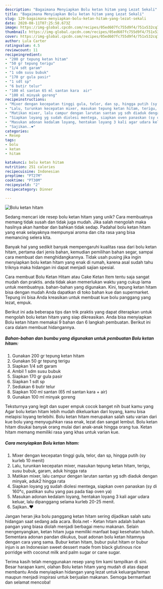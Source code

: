 ```yaml
---
description: "Bagaimana Menyiapkan Bolu ketan hitam yang Lezat Sekali"
title: "Bagaimana Menyiapkan Bolu ketan hitam yang Lezat Sekali"
slug: 129-bagaimana-menyiapkan-bolu-ketan-hitam-yang-lezat-sekali
date: 2020-08-11T07:25:58.673Z
image: https://img-global.cpcdn.com/recipes/05ed607fc755d9f4/751x532cq70/bolu-ketan-hitam-foto-resep-utama.jpg
thumbnail: https://img-global.cpcdn.com/recipes/05ed607fc755d9f4/751x532cq70/bolu-ketan-hitam-foto-resep-utama.jpg
cover: https://img-global.cpcdn.com/recipes/05ed607fc755d9f4/751x532cq70/bolu-ketan-hitam-foto-resep-utama.jpg
author: Lula Carter
ratingvalue: 4.5
reviewcount: 11
recipeingredient:
- "200 gr tepung ketan hitam"
- "50 gr tepung terigu"
- "1/4 sdt garam"
- "1 sdm susu bubuk"
- "170 gr gula pasir"
- "1 sdt sp"
- "6 butir telur"
- "100 ml santan 65 ml santan kara  air"
- "100 ml minyak goreng"
recipeinstructions:
- "Mixer dengan kecepatan tinggi gula, telor, dan sp, hingga putih (sy kurleb 10 menit)"
- "Lalu, turunkan kecepatan mixer, masukan tepung ketan hitam, terigu, susu bubuk, garam, aduk hingga rata"
- "Matikan mixer, lalu campur dengan larutan santan yg sdh diaduk dengan minyak, aduk2 hingga rata"
- "Siapkan loyang yg sudah diolesi mentega, siapkan oven panaskan (sy di 160°c, pastikan suhu yang pas pada tiap oven ya)"
- "Masukan adonan kedalam loyang, hentakan loyang 3 kali agar udara keluar, lalu dipanggang selama kurleb 20-25 menit."
- "Sajikan..❤"
categories:
- Resep
tags:
- bolu
- ketan
- hitam

katakunci: bolu ketan hitam 
nutrition: 251 calories
recipecuisine: Indonesian
preptime: "PT27M"
cooktime: "PT30M"
recipeyield: "2"
recipecategory: Dinner

---
```



![Bolu ketan hitam](https://img-global.cpcdn.com/recipes/05ed607fc755d9f4/751x532cq70/bolu-ketan-hitam-foto-resep-utama.jpg)

Sedang mencari ide resep bolu ketan hitam yang unik? Cara membuatnya memang tidak susah dan tidak juga mudah. Jika salah mengolah maka hasilnya akan hambar dan bahkan tidak sedap. Padahal bolu ketan hitam yang enak selayaknya mempunyai aroma dan cita rasa yang bisa memancing selera kita.

Banyak hal yang sedikit banyak mempengaruhi kualitas rasa dari bolu ketan hitam, pertama dari jenis bahan, kemudian pemilihan bahan segar, sampai cara membuat dan menghidangkannya. Tidak usah pusing jika ingin menyiapkan bolu ketan hitam yang enak di rumah, karena asal sudah tahu triknya maka hidangan ini dapat menjadi sajian spesial.

Cara membuat Bolu Ketan Hitam atau Cake Ketan Item tentu saja sangat mudah dan praktis. anda tidak akan memerlukan waktu yang cukup lama untuk membuatnya. bahan-bahan yang digunakan. Kini, tepung ketan hitam bisa dengan mudah Anda dapatkan di toko bahan kue dan supermarket. Tepung ini bisa Anda kreasikan untuk membuat kue bolu panggang yang lezat, empuk.


Berikut ini ada beberapa tips dan trik praktis yang dapat diterapkan untuk mengolah bolu ketan hitam yang siap dikreasikan. Anda bisa menyiapkan Bolu ketan hitam memakai 9 bahan dan 6 langkah pembuatan. Berikut ini cara dalam membuat hidangannya.

<!--inarticleads1-->

##### Bahan-bahan dan bumbu yang digunakan untuk pembuatan Bolu ketan hitam:

1. Gunakan 200 gr tepung ketan hitam
1. Gunakan 50 gr tepung terigu
1. Siapkan 1/4 sdt garam
1. Ambil 1 sdm susu bubuk
1. Siapkan 170 gr gula pasir
1. Siapkan 1 sdt sp
1. Sediakan 6 butir telur
1. Siapkan 100 ml santan (65 ml santan kara + air)
1. Gunakan 100 ml minyak goreng


Teksturnya yang legit dan super empuk cocok banget nih buat kamu yang Agar bolu ketan hitam lebih mudah dikeluarkan dari loyang, kamu bisa melapisi loyang terlebihi. Bolu ketan hitam merupakan salah satu varian dari kue bolu yang menyuguhkan rasa enak, lezat dan sangat lembut. Bolu ketan hitam disukai banyak orang mulai dari anak-anak hingga orang tua. Ketan hitam memang memiliki rasa yang khas untuk varian kue. 

<!--inarticleads2-->

##### Cara menyiapkan Bolu ketan hitam:

1. Mixer dengan kecepatan tinggi gula, telor, dan sp, hingga putih (sy kurleb 10 menit)
1. Lalu, turunkan kecepatan mixer, masukan tepung ketan hitam, terigu, susu bubuk, garam, aduk hingga rata
1. Matikan mixer, lalu campur dengan larutan santan yg sdh diaduk dengan minyak, aduk2 hingga rata
1. Siapkan loyang yg sudah diolesi mentega, siapkan oven panaskan (sy di 160°c, pastikan suhu yang pas pada tiap oven ya)
1. Masukan adonan kedalam loyang, hentakan loyang 3 kali agar udara keluar, lalu dipanggang selama kurleb 20-25 menit.
1. Sajikan..❤


Jangan heran jika bolu panggang ketan hitam sering dijadikan salah satu hidangan saat sedang ada acara. Bola.net - Ketan hitam adalah bahan pangan yang biasa diolah menjadi berbagai menu makanan. Selain mengenyangkan, ketan hitam juga memiliki manfaat bagi kesehatan tubuh. Sementara adonan pandan dikukus, buat adonan bolu ketan hitamnya dengan cara yang sama. Bubur ketan hitam, bubur pulut hitam or bubur injun is an Indonesian sweet dessert made from black glutinous rice porridge with coconut milk and palm sugar or cane sugar. 

Terima kasih telah menggunakan resep yang tim kami tampilkan di sini. Besar harapan kami, olahan Bolu ketan hitam yang mudah di atas dapat membantu Anda menyiapkan hidangan yang lezat untuk keluarga/teman maupun menjadi inspirasi untuk berjualan makanan. Semoga bermanfaat dan selamat mencoba!
